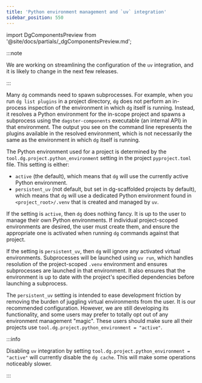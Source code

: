 ```yaml
---
title: 'Python environment management and `uv` integration'
sidebar_position: 550
---
```


import DgComponentsPreview from '@site/docs/partials/\_dgComponentsPreview.md';

<DgComponentsPreview />

:::note

We are working on streamlining the configuration of the `uv` integration, and it
is likely to change in the next few releases.

:::

Many `dg` commands need to spawn subprocesses. For example, when you run `dg list plugins` in a project directory, `dg` does not perform an in-process inspection of the environment in which `dg` itself is running. Instead, it resolves a Python environment for the in-scope project and spawns a subprocess using the `dagster-components` executable (an internal API) in that environment. The output you see on the command line represents the plugins available in the resolved environment, which is not necessarily the same as the environment in which `dg` itself is running.

The Python environment used for a project is determined by the `tool.dg.project.python_environment` setting in the project `pyproject.toml` file. This setting is either:

- `active` (the default), which means that `dg` will use the currently active Python environment.
- `persistent_uv` (not default, but set in dg-scaffolded projects by default), which means that `dg` will use a dedicated Python environment found in `<project_root>/.venv` that is created and managed by `uv`.

If the setting is `active`, then `dg` does nothing fancy. It is up to the user to manage their own Python environments. If individual project-scoped environments are desired, the user must create them, and ensure the appropriate one is activated when running `dg` commands against that project.

If the setting is `persistent_uv`, then `dg` will ignore any activated virtual environments. Subprocesses will be launched using `uv run`, which handles resolution of the project-scoped `.venv` environment and ensures subprocesses are launched in that environment. It also ensures that the environment is up to date with the project's specified dependencies before launching a subprocess.

The `persistent_uv` setting is intended to ease development friction by removing the burden of juggling virtual environments from the user. It is our recommended configuration. However, we are still developing its functionality, and some users may prefer to totally opt out of any environment management "magic". These users should make sure all their projects use `tool.dg.project.python_environment = "active"`.

:::info

Disabling `uv` integration by setting `tool.dg.project.python_environment
= "active"` will currently disable the `dg cache`. This will make some
operations noticeably slower.

:::
